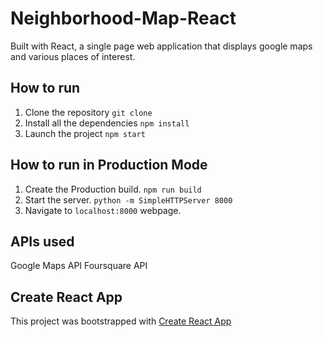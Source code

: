# Neighborhood-Map-React
Built with React, a single page web application that displays google maps and various places of interest.

## How to run
1. Clone the repository `git clone`
2. Install all the dependencies `npm install`
3. Launch the project `npm start`
## How to run in Production Mode
1. Create the Production build. `npm run build`
2. Start the server. `python -m SimpleHTTPServer 8000`
3. Navigate to `localhost:8000` webpage.
## APIs used
Google Maps API
Foursquare API

## Create React App
This project was bootstrapped with [Create React App](https://github.com/facebookincubator/create-react-app)
